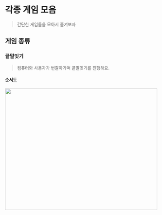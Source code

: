 # 각종 게임 모음

> 간단한 게임들을 모아서 즐겨보자

## 게임 종류

### 끝말잇기

> 컴퓨터와 사용자가 번갈아가며 끝말잇기를 진행해요.

#### 순서도

<img src="https://user-images.githubusercontent.com/84620459/182552750-7960f462-ecb5-45c3-b38d-b4f19c8d73d3.png" width="500" height="400" />

